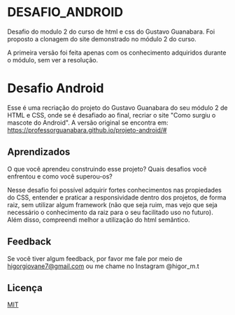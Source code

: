 # DESAFIO_ANDROID


Desafio do modulo 2 do curso de html e css do Gustavo Guanabara.
Foi proposto a clonagem do site demonstrado no módulo 2 do curso.

A primeira versão foi feita apenas com os conhecimento adquiridos durante o módulo, sem ver a resolução.

# Desafio Android

Esse é uma recriação do projeto do Gustavo Guanabara do seu módulo 2 de HTML e CSS, onde se é desafiado ao final, recriar o site "Como surgiu o mascote do Android". A versão original se encontra em: https://professorguanabara.github.io/projeto-android/#

## Aprendizados

O que você aprendeu construindo esse projeto? Quais desafios você enfrentou e como você superou-os?

Nesse desafio foi possível adquirir fortes conhecimentos nas propiedades do CSS, entender e praticar a responsividade dentro dos projetos, de forma raiz, sem utilizar algum framework (não que seja ruim, mas vejo que seja necessário o conhecimento da raiz para o seu facilitado uso no futuro). Além disso, compreendi melhor a utilização do html semântico. 

## Feedback

Se você tiver algum feedback, por favor me fale por meio de higorgiovane7@gmail.com ou me chame no Instagram @higor_m.t


## Licença

[MIT](https://choosealicense.com/licenses/mit/)

